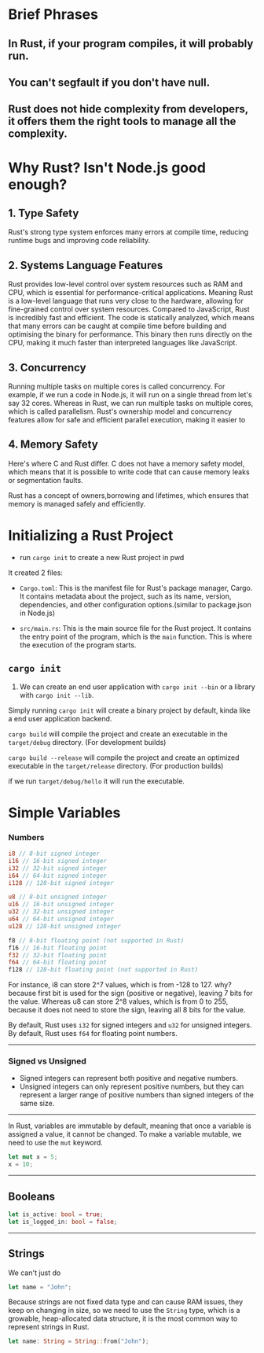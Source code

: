 # Brief Phrases

## In Rust, if your program compiles, it will probably run.

## You can't segfault if you don't have null.

## Rust does not hide complexity from developers, it offers them the right tools to manage all the complexity.

# Why Rust? Isn't Node.js good enough?

## 1. Type Safety
Rust's strong type system enforces many errors at compile time, reducing runtime bugs and improving code reliability.

## 2. Systems Language Features
Rust provides low-level control over system resources such as RAM and CPU, which is essential for performance-critical applications. 
Meaning Rust is a low-level language that runs very close to the hardware, allowing for fine-grained control over system resources.
Compared to JavaScript, Rust is incredibly fast and efficient.
The code is statically analyzed, which means that many errors can be caught at compile time before building and optimising the binary for performance. This binary then runs directly on the CPU, making it much faster than interpreted languages like JavaScript.


## 3. Concurrency
Running multiple tasks on multiple cores is called concurrency. For example, if we run a code in Node.js, it will run on a single thread from let's say 32 cores.
Whereas in Rust, we can run multiple tasks on multiple cores, which is called parallelism.
Rust's ownership model and concurrency features allow for safe and efficient parallel execution, making it easier to

## 4. Memory Safety
Here's where C and Rust differ. C does not have a memory safety model, which means that it is possible to write code that can cause memory leaks or segmentation faults.

Rust has a concept of owners,borrowing and lifetimes, which ensures that memory is managed safely and efficiently.



# Initializing a Rust Project
- run `cargo init` to create a new Rust project in pwd

It created 2 files:
- `Cargo.toml`: This is the manifest file for Rust's package manager, Cargo. It contains metadata about the project, such as its name, version, dependencies, and other configuration options.(similar to package.json in Node.js)

- `src/main.rs`: This is the main source file for the Rust project. It contains the entry point of the program, which is the `main` function. This is where the execution of the program starts.


## `cargo init` 

1. We can create an end user application with `cargo init --bin` or a library with `cargo init --lib`.

Simply running `cargo init` will create a binary project by default, kinda like a end user application backend.


`cargo build` will compile the project and create an executable in the `target/debug` directory. (For development builds)

`cargo build --release` will compile the project and create an optimized executable in the `target/release` directory. (For production builds)

if we run `target/debug/hello` it will run the executable.

# Simple Variables

### Numbers

```rust
i8 // 8-bit signed integer
i16 // 16-bit signed integer
i32 // 32-bit signed integer
i64 // 64-bit signed integer
i128 // 128-bit signed integer

u8 // 8-bit unsigned integer
u16 // 16-bit unsigned integer
u32 // 32-bit unsigned integer
u64 // 64-bit unsigned integer
u128 // 128-bit unsigned integer

f8 // 8-bit floating point (not supported in Rust)
f16 // 16-bit floating point
f32 // 32-bit floating point
f64 // 64-bit floating point
f128 // 128-bit floating point (not supported in Rust)


```

For instance, i8 can store 2^7 values, which is from -128 to 127. why? because first bit is used for the sign (positive or negative), leaving 7 bits for the value. Whereas u8 can store 2^8 values, which is from 0 to 255, because it does not need to store the sign, leaving all 8 bits for the value.

By default, Rust uses `i32` for signed integers and `u32` for unsigned integers.
By default, Rust uses `f64` for floating point numbers.

------------------------------------------------------------------------

### Signed vs Unsigned
- Signed integers can represent both positive and negative numbers.
- Unsigned integers can only represent positive numbers, but they can represent a larger range of positive numbers than signed integers of the same size.


-------------------------------------------------------------------------

In Rust, variables are immutable by default, meaning that once a variable is assigned a value, it cannot be changed. To make a variable mutable, we need to use the `mut` keyword.

```rust
let mut x = 5;
x = 10;
```


-------------------------------------------------------------------------

## Booleans
```rust
let is_active: bool = true;
let is_logged_in: bool = false;
```

-------------------------------------------------------------------------

## Strings
We can't just do
```rust
let name = "John";
```
Because strings are not fixed data type and can cause RAM issues, they keep on changing in size, so we need to use the `String` type, which is a growable, heap-allocated data structure, it is the most common way to represent strings in Rust.

```rust
let name: String = String::from("John");
```

